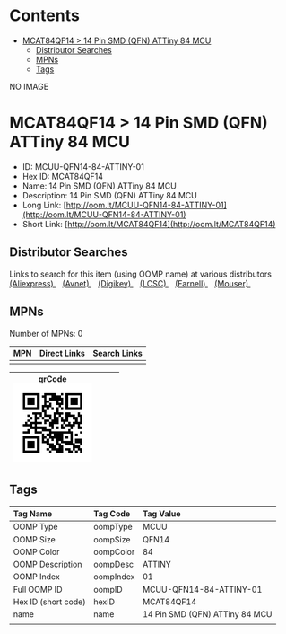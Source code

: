 



Contents
========

* [MCAT84QF14 > 14 Pin SMD (QFN) ATTiny 84 MCU](#mcat84qf14--14-pin-smd-qfn-attiny-84-mcu)
	* [Distributor Searches](#distributor-searches)
	* [MPNs](#mpns)
	* [Tags](#tags)
  
NO IMAGE  
# MCAT84QF14 > 14 Pin SMD (QFN) ATTiny 84 MCU

- ID: MCUU-QFN14-84-ATTINY-01
- Hex ID: MCAT84QF14
- Name: 14 Pin SMD (QFN) ATTiny 84 MCU
- Description: 14 Pin SMD (QFN) ATTiny 84 MCU
- Long Link: [http://oom.lt/MCUU-QFN14-84-ATTINY-01](http://oom.lt/MCUU-QFN14-84-ATTINY-01)
- Short Link: [http://oom.lt/MCAT84QF14](http://oom.lt/MCAT84QF14)

## Distributor Searches
  
Links to search for this item (using OOMP name) at various distributors  
[(Aliexpress) ](https://www.aliexpress.com/wholesale?SearchText=111714+Pin+SMD+QFN+ATTiny+84+MCU)&nbsp;&nbsp;&nbsp;[(Avnet) ](https://www.avnet.com/shop/us/search/14+Pin+SMD+QFN+ATTiny+84+MCU)&nbsp;&nbsp;&nbsp;[(Digikey) ](https://www.digikey.co.uk/en/products/result?s=14+Pin+SMD+QFN+ATTiny+84+MCU)&nbsp;&nbsp;&nbsp;[(LCSC) ](https://www.lcsc.com/search?q=14+Pin+SMD+QFN+ATTiny+84+MCU)&nbsp;&nbsp;&nbsp;[(Farnell) ](https://uk.farnell.com/search?st=14+Pin+SMD+QFN+ATTiny+84+MCU)&nbsp;&nbsp;&nbsp;[(Mouser) ](https://www.mouser.com/c/?q=14+Pin+SMD+QFN+ATTiny+84+MCU)&nbsp;&nbsp;&nbsp;
## MPNs
  
Number of MPNs: 0  

|MPN|Direct Links|Search Links|
| :--- | :--- | :--- |
||||
  

|qrCode<br>[![](https://raw.githubusercontent.com/oomlout/oomlout_OOMP_parts_V2/main/MCUU/QFN14/84/ATTINY/01/qrCode_140.png)](https://github.com/oomlout/oomlout_OOMP_parts_V2/tree/main/MCUU/QFN14/84/ATTINY/01/qrCode.png)||||
| :---: | :---: | :---: | :---: |

## Tags
  

|Tag Name|Tag Code|Tag Value|
| :--- | :--- | :--- |
|OOMP Type|oompType|MCUU|
|OOMP Size|oompSize|QFN14|
|OOMP Color|oompColor|84|
|OOMP Description|oompDesc|ATTINY|
|OOMP Index|oompIndex|01|
|Full OOMP ID|oompID|MCUU-QFN14-84-ATTINY-01|
|Hex ID (short code)|hexID|MCAT84QF14|
|name|name|14 Pin SMD (QFN) ATTiny 84 MCU|
||||
